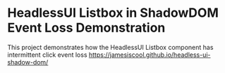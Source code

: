 # HeadlessUI Listbox in ShadowDOM Event Loss Demonstration

This project demonstrates how the HeadlessUI Listbox component has intermittent click event loss https://jamesiscool.github.io/headless-ui-shadow-dom/